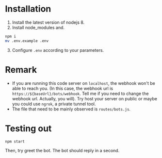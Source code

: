 # Installation

1. Install the latest version of nodejs 8.
2. Install node_modules and.
```sh
npm i
mv .env.example .env
```
3. Configure `.env` according to your parameters.

# Remark

* If you are running this code server on `localhost`, the webhook won't be able to reach you. (In this case, the webhook url is `https://${baseUrl}/bots/webhook`. Tell me if you need to change the webhook url. Actually, you will). Try host your server on public or maybe you could use `ngrok`, a private tunnel tool.
* The file that need to be mainly observed is `routes/bots.js`.

# Testing out

```sh
npm start
```

Then, try greet the bot. The bot should reply in a second.
